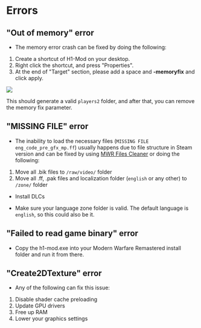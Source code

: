 # Errors

## "Out of memory" error

- The memory error crash can be fixed by doing the following:

1. Create a shortcut of H1-Mod on your desktop.
2. Right click the shortcut, and press "Properties".
3. At the end of "Target" section, please add a space and **-memoryfix** and click apply.

![](/img/memoryfix.png)

This should generate a valid `players2` folder, and after that, you can remove the memory fix parameter.

## "MISSING FILE" error

- The inability to load the necessary files (`MISSING FILE eng_code_pre_gfx_mp.ff`) usually happens due to file structure in Steam version and can be fixed by using [MWR Files Cleaner](https://github.com/skkuull/mwr-files-cleaner) or doing the following:

1. Move all .bik files to `/raw/video/` folder
2. Move all .ff, .pak files and localization folder (`english` or any other) to `/zone/` folder

- Install DLCs

- Make sure your language zone folder is valid. The default language is `english`, so this could also be it.

## "Failed to read game binary" error

- Copy the h1-mod.exe into your Modern Warfare Remastered install folder and run it from there.

## "Create2DTexture" error

- Any of the following can fix this issue:

1. Disable shader cache preloading
2. Update GPU drivers
3. Free up RAM
4. Lower your graphics settings
